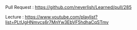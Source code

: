 Pull Request : https://github.com/neverlish/Learned/pull/285

Lecture : https://www.youtube.com/playlist?list=PLtUgHNmvcs6r7MnYw3EbVF5hdhaCqSTmv
